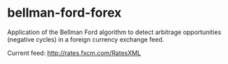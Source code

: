 bellman-ford-forex
==================

Application of the Bellman Ford algorithm to detect arbitrage opportunities (negative cycles) in a foreign currency exchange feed.

Current feed: http://rates.fxcm.com/RatesXML
